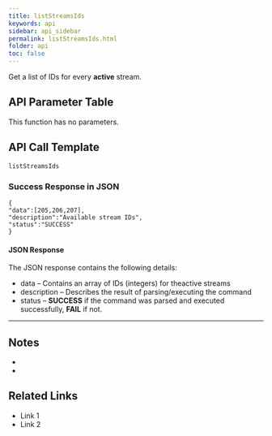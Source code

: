 ```yaml
---
title: listStreamsIds
keywords: api
sidebar: api_sidebar
permalink: listStreamsIds.html
folder: api
toc: false
---
```




Get a list of IDs for every **active** stream.



## API Parameter Table

This function has no parameters.





## API Call Template

``` 
listStreamsIds
```



### Success Response in JSON

``` 
{
"data":[205,206,207],
"description":"Available stream IDs",
"status":"SUCCESS"
}
```



#### JSON Response

The JSON response contains the following details:

- data – Contains an array of IDs (integers) for theactive streams
- description – Describes the result of parsing/executing the command
- status – **SUCCESS** if the command was parsed and executed successfully, **FAIL** if not.

------

## Notes

- ​
- ​



## Related Links

- Link 1
- Link 2